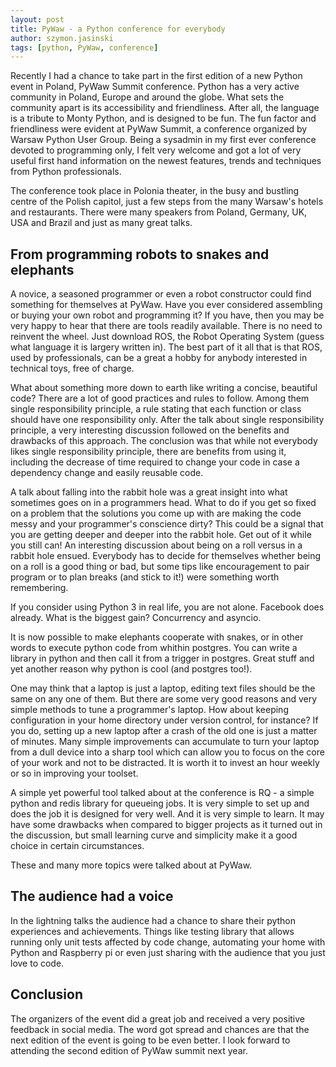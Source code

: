 ```yaml
---
layout: post
title: PyWaw - a Python conference for everybody
author: szymon.jasinski
tags: [python, PyWaw, conference]
---
```


Recently I had a chance to take part in the first edition of a new Python event in Poland, PyWaw Summit conference. Python has a very active community in Poland, Europe and around the globe. What sets the community apart is its accessibility and friendliness. After all, the language is a tribute to Monty Python, and is designed to be fun. The fun factor and friendliness were evident at PyWaw Summit, a conference organized by Warsaw Python User Group. Being a sysadmin in my first ever conference devoted to programming only, I felt very welcome and got a lot of very useful first hand information on the newest features, trends and techniques from Python professionals.

The conference took place in Polonia theater, in the busy and bustling centre of the Polish capitol, just a few steps from the many Warsaw's hotels and restaurants. There were many speakers from Poland, Germany, UK, USA and Brazil and just as many great talks.

## From programming robots to snakes and elephants

A novice, a seasoned programmer or even a robot constructor could find something for themselves at PyWaw. Have you ever considered assembling or buying your own robot and programming it? If you have, then you may be very happy to hear that there are tools readily available. There is no need to reinvent the wheel. Just download ROS, the Robot Operating System (guess what language it is largery written in). The best part of it all that is that ROS, used by professionals, can be a great a hobby for anybody interested in technical toys, free of charge. 

What about something more down to earth like writing a concise, beautiful code? There are a lot of good practices and rules to follow. Among them single responsibility principle, a rule stating that each function or class should have one responsibility only. After the talk about single responsibility principle, a very interesting discussion followed on the benefits and drawbacks of this approach. The conclusion was that while not everybody likes single responsibility principle, there are benefits from using it, including the decrease of time required to change your code in case a dependency change and easily reusable code.

A talk about falling into the rabbit hole was a great insight into what sometimes goes on in a programmers head. What to do if you get so fixed on a problem that the solutions you come up with are making the code messy and your programmer's conscience dirty? This could be a signal that you are getting deeper and deeper into the rabbit hole. Get out of it while you still can! An interesting discussion about being on a roll versus in a rabbit hole ensued. Everybody has to decide for themselves whether being on a roll is a good thing or bad, but some tips like encouragement to pair program or to plan breaks (and stick to it!) were something worth remembering.

If you consider using Python 3 in real life, you are not alone. Facebook does already. What is the biggest gain? Concurrency and asyncio.

It is now possible to make elephants cooperate with snakes, or in other words to execute python code from whithin postgres. You can write a library in python and then call it from a trigger in postgres. Great stuff and yet another reason why python is cool (and postgres too!).

One may think that a laptop is just a laptop, editing text files should be the same on any one of them. But there are some very good reasons and very simple methods to tune a programmer's laptop. How about keeping configuration in your home directory under version control, for instance? If you do, setting up a new laptop after a crash of the old one is just a matter of minutes. Many simple improvements can accumulate to turn your laptop from a dull device into a sharp tool which can allow you to focus on the core of your work and not to be distracted. It is worth it to invest an hour weekly or so in improving your toolset.

A simple yet powerful tool talked about at the conference is RQ - a simple python and redis library for queueing jobs. It is very simple to set up and does the job it is designed for very well. And it is very simple to learn. It may have some drawbacks when compared to bigger projects as it turned out in the discussion, but small learning curve and simplicity make it a good choice in certain circumstances.

These and many more topics were talked about at PyWaw.

## The audience had a voice

In the lightning talks the audience had a chance to share their python experiences and achievements. Things like testing library that allows running only unit tests affected by code change, automating your home with Python and Raspberry pi or even just sharing with the audience that you just love to code. 

## Conclusion

The organizers of the event did a great job and received a very positive feedback in social media. The word got spread and chances are that the next edition of the event is going to be even better. I look forward to attending the second edition of PyWaw summit next year.
